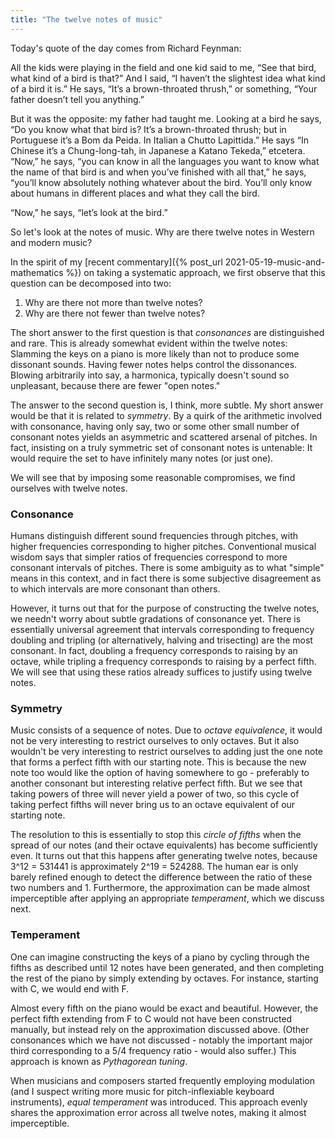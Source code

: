 ```yaml
---
title: "The twelve notes of music"
---
```


Today's quote of the day comes from Richard Feynman:

<div class="media">
<p>All the kids were playing in the field and one kid said to me, “See that bird, what kind of a bird is that?” And I said, “I haven’t the slightest idea what kind of a bird it is.” He says, “It’s a brown-throated thrush,” or something, “Your father doesn’t tell you anything.”</p>

<p>But it was the opposite: my father had taught me. Looking at a bird he says, “Do you know what that bird is? It’s a brown-throated thrush; but in Portuguese it’s a Bom da Peida. In Italian a Chutto Lapittida.” He says “In Chinese it’s a Chung-long-tah, in Japanese a Katano Tekeda,” etcetera. “Now,” he says, “you can know in all the languages you want to know what the name of that bird is and when you’ve finished with all that,” he says, “you’ll know absolutely nothing whatever about the bird. You’ll only know about humans in different places and what they call the bird.</p>

<p>“Now,” he says, “let’s look at the bird.”</p>

</div>

So let's look at the notes of music. Why are there twelve notes in Western and modern music?



In the spirit of my [recent commentary]({% post_url 2021-05-19-music-and-mathematics %}) on taking a systematic approach, we first observe that this question can be decomposed into two:

1. Why are there not more than twelve notes?
2. Why are there not fewer than twelve notes?

The short answer to the first question is that _consonances_ are distinguished and rare. This is already somewhat evident within the twelve notes: Slamming the keys on a piano is more likely than not to produce some dissonant sounds. Having fewer notes helps control the dissonances. Blowing arbitrarily into say, a harmonica, typically doesn't sound so unpleasant, because there are fewer "open notes."

The answer to the second question is, I think, more subtle. My short answer would be that it is related to _symmetry_. By a quirk of the arithmetic involved with consonance, having only say, two or some other small number of consonant notes yields an asymmetric and scattered arsenal of pitches. In fact, insisting on a truly symmetric set of consonant notes is untenable: It would require the set to have infinitely many notes (or just one). 

We will see that by imposing some reasonable compromises, we find ourselves with twelve notes.

### Consonance

Humans distinguish different sound frequencies through pitches, with higher frequencies corresponding to higher pitches. Conventional musical wisdom says that simpler ratios of frequencies correspond to more consonant intervals of pitches. There is some ambiguity as to what "simple" means in this context, and in fact there is some subjective disagreement as to which intervals are more consonant than others.

However, it turns out that for the purpose of constructing the twelve notes, we needn't worry about subtle gradations of consonance yet. There is essentially universal agreement that intervals corresponding to frequency doubling and tripling (or alternatively, halving and trisecting) are the most consonant. In fact, doubling a frequency corresponds to raising by an octave, while tripling a frequency corresponds to raising by a perfect fifth. We will see that using these ratios already suffices to justify using twelve notes. 

### Symmetry

Music consists of a sequence of notes. Due to _octave equivalence_, it would not be very interesting to restrict ourselves to only octaves. But it also wouldn't be very interesting to restrict ourselves to adding just the one note that forms a perfect fifth with our starting note. This is because the new note too would like the option of having somewhere to go - preferably to another consonant but interesting relative perfect fifth. But we see that taking powers of three will never yield a power of two, so this cycle of taking perfect fifths will never bring us to an octave equivalent of our starting note.

The resolution to this is essentially to stop this _circle of fifths_ when the spread of our notes (and their octave equivalents) has become sufficiently even. It turns out that this happens after generating twelve notes, because 3^12 = 531441 is approximately 2^19 = 524288. The human ear is only barely refined enough to detect the difference between the ratio of these two numbers and 1. Furthermore, the approximation can be made almost imperceptible after applying an appropriate _temperament_, which we discuss next.

### Temperament

One can imagine constructing the keys of a piano by cycling through the fifths as described until 12 notes have been generated, and then completing the rest of the piano by simply extending by octaves. For instance, starting with C, we would end with F.

Almost every fifth on the piano would be exact and beautiful. However, the perfect fifth extending from F to C would not have been constructed manually, but instead rely on the approximation discussed above. (Other consonances which we have not discussed - notably the important major third corresponding to a 5/4 frequency ratio - would also suffer.) This approach is known as _Pythagorean tuning_.

When musicians and composers started frequently employing modulation (and I suspect writing more music for pitch-inflexiable keyboard instruments), _equal temperament_ was introduced. This approach evenly shares the approximation error across all twelve notes, making it almost imperceptible.
